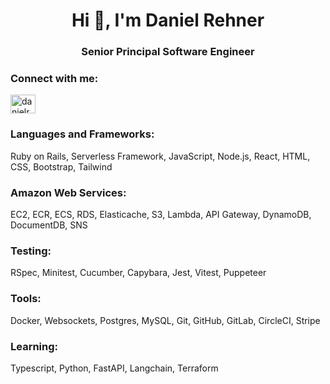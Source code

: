 <h1 align="center">Hi 👋, I'm Daniel Rehner</h1>
<h3 align="center">Senior Principal Software Engineer</h3>

<h3 align="left">Connect with me:</h3>
<p align="left">
<a href="https://linkedin.com/in/danielrehner" target="blank"><img align="center" src="https://raw.githubusercontent.com/rahuldkjain/github-profile-readme-generator/master/src/images/icons/Social/linked-in-alt.svg" alt="danielrehner" height="30" width="40" /></a>
</p>

<h3 align="left">Languages and Frameworks:</h3>
Ruby on Rails, Serverless Framework, JavaScript, Node.js, React, HTML, CSS, Bootstrap, Tailwind

<h3 align="left">Amazon Web Services:</h3>
EC2, ECR, ECS, RDS, Elasticache, S3, Lambda, API Gateway, DynamoDB, DocumentDB, SNS

<h3 align="left">Testing:</h3>
RSpec, Minitest, Cucumber, Capybara, Jest, Vitest, Puppeteer

<h3 align="left">Tools:</h3>
Docker, Websockets, Postgres, MySQL, Git, GitHub, GitLab, CircleCI, Stripe

<h3 align="left">Learning:</h3>
Typescript, Python, FastAPI, Langchain, Terraform
